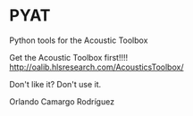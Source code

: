 # PYAT
Python tools for the Acoustic Toolbox

Get the Acoustic Toolbox first!!!!
http://oalib.hlsresearch.com/AcousticsToolbox/

Don't like it? Don't use it. 

Orlando Camargo Rodríguez
